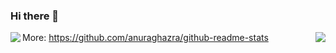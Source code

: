 ### Hi there 👋

<!--
**qiaofengsheng/qiaofengsheng** is a ✨ _special_ ✨ repository because its `README.md` (this file) appears on your GitHub profile.

Here are some ideas to get you started:

- 🔭 I’m currently working on ...
- 🌱 I’m currently learning ...
- 👯 I’m looking to collaborate on ...
- 🤔 I’m looking for help with ...
- 💬 Ask me about ...
- 📫 How to reach me: ...
- 😄 Pronouns: ...
- ⚡ Fun fact: ...
-->
<img align="left" src="https://github-readme-stats.vercel.app/api?username=qiaofengsheng&show_icons=true&hide_border=true">
<img align="right" src="https://github-readme-stats.vercel.app/api/top-langs/?username=qiaofengsheng&hide_border=true">

More:
https://github.com/anuraghazra/github-readme-stats
